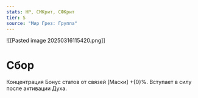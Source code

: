 ```yaml
---
stats: HP, СМКрит, СФКрит
tier: S
source: "Мир Грез: Группа"
---
```

![[Pasted image 20250316115420.png]]
# Сбор
Концентрация
Бонус статов от связей [Маски] +{0}%. Вступает в силу после активации Духа.
